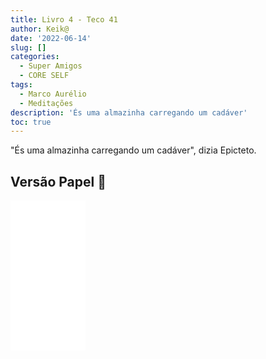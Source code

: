 ```yaml
---
title: Livro 4 - Teco 41
author: Keik@
date: '2022-06-14'
slug: []
categories:
  - Super Amigos
  - CORE SELF
tags:
  - Marco Aurélio
  - Meditações
description: 'És uma almazinha carregando um cadáver'
toc: true
---
```


"És uma almazinha carregando um cadáver", dizia Epicteto.


## Versão Papel :book:
<iframe style="width:120px;height:240px;" marginwidth="0" marginheight="0" scrolling="no" frameborder="0" src="//ws-na.amazon-adsystem.com/widgets/q?ServiceVersion=20070822&OneJS=1&Operation=GetAdHtml&MarketPlace=BR&source=ss&ref=as_ss_li_til&ad_type=product_link&tracking_id=mundodekeika-20&language=pt_BR&marketplace=amazon&region=BR&placement=B092FVY4BB&asins=B092FVY4BB&linkId=37c5ec14221f61f811029aa88b520891&show_border=true&link_opens_in_new_window=true"></iframe>